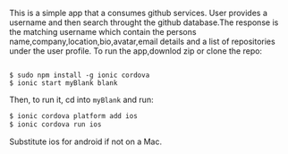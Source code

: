 This is a simple app that a consumes github  services. User provides a username and then search throught the github database.The response is the matching username which contain the persons name,company,location,bio,avatar,email details and a list of repositories under the user profile.
To run the app,downlod zip or clone the repo:
```
```

```
$ sudo npm install -g ionic cordova
$ ionic start myBlank blank
```

Then, to run it, cd into `myBlank` and run:

```bash
$ ionic cordova platform add ios
$ ionic cordova run ios
```

Substitute ios for android if not on a Mac.

